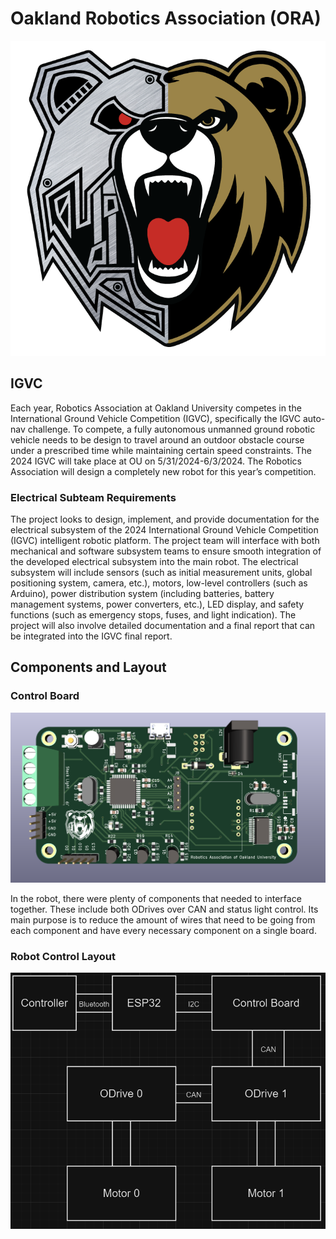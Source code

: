 # Oakland Robotics Association (ORA)

![ORA](Club_Documents/ORA_Logo.png)

## IGVC
Each year, Robotics Association at Oakland University competes in the International Ground Vehicle
Competition (IGVC), specifically the IGVC auto-nav challenge. To compete, a fully autonomous
unmanned ground robotic vehicle needs to be design to travel around an outdoor obstacle course under a
prescribed time while maintaining certain speed constraints. The 2024 IGVC will take place at OU on
5/31/2024-6/3/2024. The Robotics Association will design a completely new robot for this year’s
competition.

### Electrical Subteam Requirements
The project looks to design, implement, and provide documentation for the electrical subsystem of the 2024
International Ground Vehicle Competition (IGVC) intelligent robotic platform. The project team will
interface with both mechanical and software subsystem teams to ensure smooth integration of the developed
electrical subsystem into the main robot. The electrical subsystem will include sensors (such as initial
measurement units, global positioning system, camera, etc.), motors, low-level controllers (such as
Arduino), power distribution system (including batteries, battery management systems, power converters,
etc.), LED display, and safety functions (such as emergency stops, fuses, and light indication). The project
will also involve detailed documentation and a final report that can be integrated into the IGVC final report.

## Components and Layout

### Control Board
![Control_Board](Club_Documents/Control_Board.png)

In the robot, there were plenty of components that needed to interface together. These include both ODrives over CAN and status light control. Its main purpose is to reduce the amount of wires that need to be going from each component and have every necessary component on a single board.


### Robot Control Layout
![Drive_Control](Club_Documents/Drive_Control_Layout.png)
